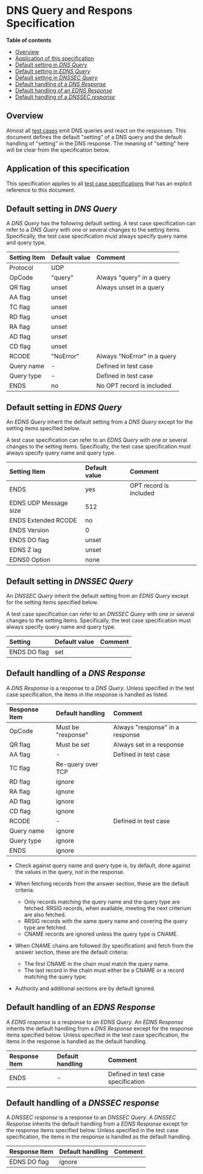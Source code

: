 # DNS Query and Respons Specification

**Table of contents**
* [Overview](#Overview)
* [Application of this specification](#application-of-this-specification)
* [Default setting in *DNS Query*](#default-setting-in-dns-query)
* [Default setting in *EDNS Query*](#default-setting-in-edns-query)
* [Default setting in *DNSSEC Query*](#default-setting-in-dnssec-query)
* [Default handling of a *DNS Response*](#default-handling-of-a-dns-response)
* [Default handling of an *EDNS Response*](#default-handling-of-an-edns-response)
* [Default handling of a *DNSSEC response*](#default-handling-of-a-dnssec-response)


## Overview

Almost all [test cases] emit DNS queries and react on the responses. This
document defines the default "setting" of a DNS query and the default handling
of "setting" in the DNS response. The meaning of "setting" here will be clear
from the specification below.


## Application of this specification

This specification applies to all [test case specifications][Test Cases] that has
an explicit reference to this document.


## Default setting in *DNS Query*

A *DNS Query* has the following default setting. A test case specification can
refer to a *DNS Query* with one or several changes to the setting items.
Specifically, the test case specification must always specify query name and
query type.

|Setting Item |Default value |Comment                      |
|:------------|:----------|:-------------------------------|
|Protocol     | UDP       |                                |
|OpCode       | "query"   | Always "query" in a query      |
|QR flag      | unset     | Always unset in a query        |
|AA flag      | unset     |                                |
|TC flag      | unset     |                                |
|RD flag      | unset     |                                |
|RA flag      | unset     |                                |
|AD flag      | unset     |                                |
|CD flag      | unset     |                                |
|RCODE        | "NoError" | Always "NoError" in a query    |
|Query name   | -         | Defined in test case           |
|Query type   | -         | Defined in test case           |
|ENDS         | no        | No OPT record is included      |


## Default setting in *EDNS Query*

An *EDNS Query* inherit the default setting from a *DNS Query* except for the
setting items specified below.

A test case specification can refer to an *EDNS Query* with one or several
changes to the setting items. Specifically, the test case specification must
always specify query name and query type.

|Setting Item          |Default value |Comment                   |
|:---------------------|:-------|:-------------------------------|
|ENDS                  | yes    | OPT record is included         |
|EDNS UDP Message size | 512    |                                |
|ENDS Extended RCODE   | no     |                                |
|ENDS Version          | 0      |                                |
|ENDS DO flag          | unset  |                                |
|EDNS Z lag            | unset  |                                |
|EDNS0 Option          | none   |                                |


## Default setting in *DNSSEC Query*

An *DNSSEC Query* inherit the default setting from an *EDNS Query* except for the
setting items specified below.

A test case specification can refer to an *DNSSEC Query* with one or several
changes to the setting items. Specifically, the test case specification must
always specify query name and query type.

|Setting               |Default value |Comment                   |
|:---------------------|:-------|:-------------------------------|
|ENDS DO flag          | set    |                                |


## Default handling of a *DNS Response*

A *DNS Response* is a response to a *DNS Query*. Unless specified in the test
case specification, the items in the response is handled as listed.

|Response Item |Default handling    | Comment                         |
|:-------------|:-------------------|:--------------------------------|
|OpCode        | Must be "response" | Always "response" in a response |
|QR flag       | Must be set        | Always set in a response        |
|AA flag       | -                  | Defined in test case            |
|TC flag       | Re-query over TCP   |                                 |
|RD flag       | ignore             |                                 |
|RA flag       | ignore             |                                 |
|AD flag       | ignore             |                                 |
|CD flag       | ignore             |                                 |
|RCODE         | -                  | Defined in test case            |
|Query name    | ignore             |                                 |
|Query type    | ignore             |                                 |
|ENDS          | ignore             |                                 |


* Check against query name and query type is, by default, done against the values
  in the query, not in the response.
  
* When fetching records from the answer section, these are the default criteria:
  * Only records matching the query name and the query type are fetched. RRSIG
    records, when available, meeting the next criterium are also fetched.
  * RRSIG records with the same query name and covering the query type are
    fetched.
  * CNAME records are ignored unless the query type is CNAME.

* When CNAME chains are followed (by specification) and fetch from the answer
  section, these are the default criteria:
  * The first CNAME in the chain must match the query name.
  * The last record in the chain must either be a CNAME or a record matching the
    query type.

* Authority and additional sections are by default ignored.


## Default handling of an *EDNS Response*

A *EDNS response* is a response to an *EDNS Query*. An *EDNS Response* inherits
the default handling from a *DNS Response* except for the response items
specified below. Unless specified in the test case specification, the items in
the response is handled as the default handling.

|Response Item |Default handling | Comment                            |
|:-------------|:----------------|:-----------------------------------|
|ENDS          | -               | Defined in test case specification |


## Default handling of a *DNSSEC response*

A *DNSSEC response* is a response to an *DNSSEC Query*. A *DNSSEC Response*
inherits the default handling from a *EDNS Response* except for the response
items specified below. Unless specified in the test case specification, the items
in the response is handled as the default handling.

|Response Item |Default handling | Comment                            |
|:-------------|:----------------|:-----------------------------------|
| EDNS DO flag | ignore          |                                    |



[Test Cases]:                  README.md#list-of-defined-test-cases



